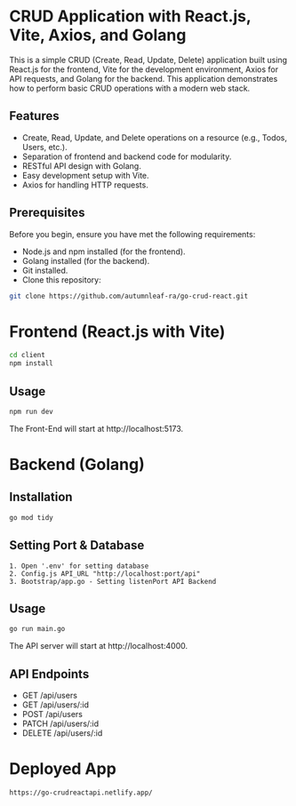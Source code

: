 # CRUD Application with React.js, Vite, Axios, and Golang

This is a simple CRUD (Create, Read, Update, Delete) application built using React.js for the frontend, Vite for the development environment, Axios for API requests, and Golang for the backend. This application demonstrates how to perform basic CRUD operations with a modern web stack.

## Features

- Create, Read, Update, and Delete operations on a resource (e.g., Todos, Users, etc.).
- Separation of frontend and backend code for modularity.
- RESTful API design with Golang.
- Easy development setup with Vite.
- Axios for handling HTTP requests.

## Prerequisites

Before you begin, ensure you have met the following requirements:

- Node.js and npm installed (for the frontend).
- Golang installed (for the backend).
- Git installed.
- Clone this repository:

```bash
git clone https://github.com/autumnleaf-ra/go-crud-react.git
```

# Frontend (React.js with Vite)
```bash
cd client
npm install
```
## Usage
```bash
npm run dev
```
The Front-End will start at http://localhost:5173.

# Backend (Golang)

## Installation
```bash
go mod tidy
```

## Setting Port & Database
```
1. Open '.env' for setting database
2. Config.js API_URL "http://localhost:port/api"
3. Bootstrap/app.go - Setting listenPort API Backend
```
## Usage
```bash
go run main.go
```
The API server will start at http://localhost:4000.

## API Endpoints
- GET /api/users
- GET /api/users/:id
- POST /api/users
- PATCH /api/users/:id
- DELETE /api/users/:id

# Deployed App
```
https://go-crudreactapi.netlify.app/
```
